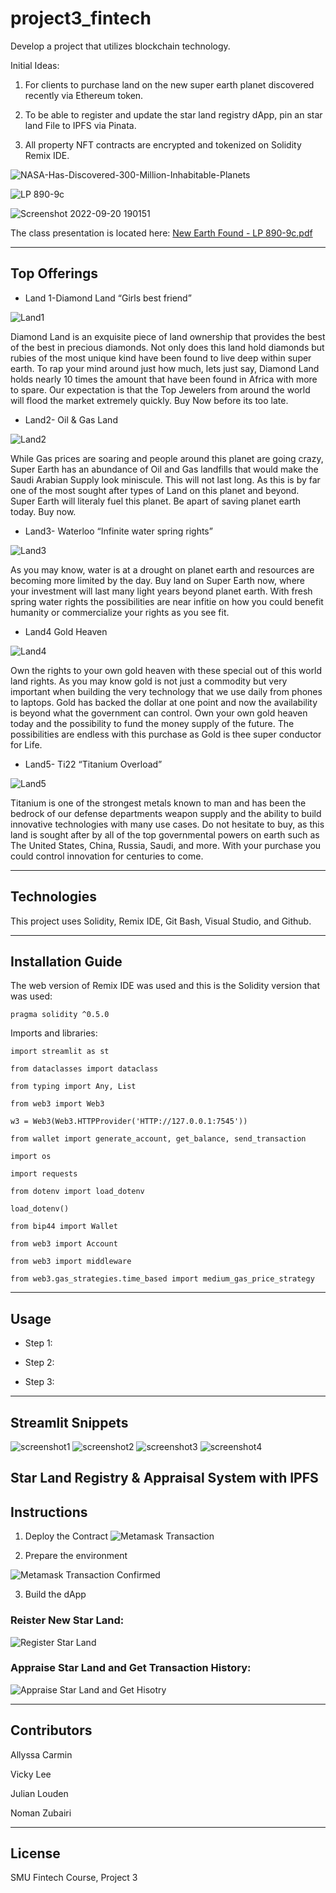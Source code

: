 # project3_fintech

Develop a project that utilizes blockchain technology. 

Initial Ideas:
 1. For clients to purchase land on the new super earth planet discovered recently via Ethereum token.
 
 2. To be able to register and update the star land registry dApp, pin an star land File to IPFS via Pinata.
 
 3. All property NFT contracts are encrypted and tokenized on Solidity Remix IDE.

![NASA-Has-Discovered-300-Million-Inhabitable-Planets](https://user-images.githubusercontent.com/103230949/192163101-17ee432e-f5cd-4478-abd8-cc1a43af43f1.jpg)

![LP 890-9c](https://user-images.githubusercontent.com/103230949/192163074-cb68c627-55d6-4f25-8b51-7ad3c822c8ce.png)

![Screenshot 2022-09-20 190151](https://user-images.githubusercontent.com/103230949/192163098-95eecc1f-ced6-4eb6-ad09-36cf8693c0e2.png)

The class presentation is located here: [New Earth Found - LP 890-9c.pdf](https://github.com/Loudju/project3_fintech/files/9641826/New.Earth.Found.-.LP.890-9c.pdf)

---
## Top Offerings

 - Land 1-Diamond Land “Girls best friend”
 
![Land1](https://user-images.githubusercontent.com/103230949/192176522-62017aab-c0bb-4b9b-b278-e855af807046.jpg)

Diamond Land is an exquisite piece of land ownership that provides the best of the best in precious diamonds. Not only does this land hold diamonds but rubies of the most unique kind have been found to live deep within super earth. To rap your mind around just how much, lets just say, Diamond Land holds nearly 10 times the amount that have been found in Africa with more to spare. Our expectation is that the Top Jewelers from around the world will flood the market extremely quickly. Buy Now before its too late.


 - Land2- Oil & Gas Land
 
![Land2](https://user-images.githubusercontent.com/103230949/192176527-82ad9908-83c9-4dde-a954-2b13dc3d80cd.jpg)

While Gas prices are soaring and people around this planet are going crazy, Super Earth has an abundance of Oil and Gas landfills that would make  the Saudi Arabian Supply look miniscule. This will not last long. As this is by far one of the most sought after types of Land on this planet and beyond. Super Earth will literaly fuel this planet. Be apart of saving planet earth today. Buy now.


 - Land3- Waterloo “Infinite water spring rights”
 
![Land3](https://user-images.githubusercontent.com/103230949/192176538-841c6b00-b8bb-4702-a9b5-00e8cf48f018.jpg)

As you may know, water is at a drought on planet earth and resources are becoming more limited by the day. Buy land on Super Earth now, where your investment will last many light years beyond planet earth. With fresh spring water rights the possibilities are near infitie on how you could benefit humanity or commercialize your rights as you see fit.


 - Land4 Gold Heaven
 
![Land4](https://user-images.githubusercontent.com/103230949/192176544-3d83ecc0-1524-470c-a103-d1cc1f3013cd.jpg)

Own the rights to your own gold heaven with these special out of this world land rights. As you may know gold is not just a commodity but very important when building the very technology that we use daily from phones to laptops. Gold has backed the dollar at one point and now the availability is beyond what the government can control. Own your own gold heaven today and the possibility to fund the money supply of the future. The possibilities are endless with this purchase as Gold is thee super conductor for Life.

 - Land5- Ti22 “Titanium Overload”
 
![Land5](https://user-images.githubusercontent.com/103230949/192176553-4c0a4040-2f99-41d9-8455-58e89331c1ac.jpg)

Titanium is one of the strongest metals known to man and has been the bedrock of our defense departments weapon supply and the ability to build innovative technologies with many use cases. Do not hesitate to buy, as this land is sought after by all of the top governmental powers on earth such as The United States, China, Russia, Saudi, and more. With your purchase you could control innovation for centuries to come.

---

## Technologies

This project uses Solidity, Remix IDE, Git Bash, Visual Studio, and Github.

---

## Installation Guide

The web version of Remix IDE was used and this is the Solidity version that was used:

    pragma solidity ^0.5.0


Imports and libraries:

    import streamlit as st

    from dataclasses import dataclass

    from typing import Any, List

    from web3 import Web3

    w3 = Web3(Web3.HTTPProvider('HTTP://127.0.0.1:7545'))

    from wallet import generate_account, get_balance, send_transaction

    import os

    import requests

    from dotenv import load_dotenv

    load_dotenv()

    from bip44 import Wallet

    from web3 import Account

    from web3 import middleware

    from web3.gas_strategies.time_based import medium_gas_price_strategy

---

## Usage

* Step 1: 


* Step 2: 


* Step 3: 



---

## Streamlit Snippets

![screenshot1](streamlit_screenshots/screenshot1.png)
![screenshot2](streamlit_screenshots/screenshot2.png)
![screenshot3](streamlit_screenshots/screenshot3.png)
![screenshot4](streamlit_screenshots/screenshot4.png)

## Star Land Registry & Appraisal System with IPFS

## Instructions
  1. Deploy the Contract
![Metamask Transaction](https://user-images.githubusercontent.com/103230949/192166192-cbbf0137-8532-4831-8ece-7c7ba3647150.png)

  2. Prepare the environment
  
 ![Metamask Transaction Confirmed](https://user-images.githubusercontent.com/103230949/192166203-bc46f139-da53-4571-ba24-2bed5370a097.png)
 
  3. Build the dApp
  
### Reister New Star Land:

![Register Star Land](https://user-images.githubusercontent.com/103230949/192166212-59d08168-93c7-4dc9-a3ad-619230171135.png)

### Appraise Star Land and Get Transaction History:

![Appraise Star Land and Get Hisotry](https://user-images.githubusercontent.com/103230949/192166215-bb54d892-b66f-4fff-8d5d-022e5b1cd8e5.png)

---

## Contributors

Allyssa Carmin

Vicky Lee

Julian Louden

Noman Zubairi

---

## License

SMU Fintech Course, Project 3
